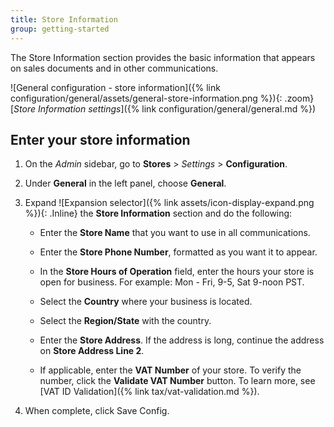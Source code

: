 ```yaml
---
title: Store Information
group: getting-started
---
```


The Store Information section provides the basic information that appears on sales documents and in other communications.

![General configuration - store information]({% link configuration/general/assets/general-store-information.png %}){: .zoom}
[_Store Information settings_]({% link configuration/general/general.md %})

## Enter your store information

1. On the _Admin_ sidebar, go to **Stores** > _Settings_ > **Configuration**.

1. Under **General** in the left panel, choose **General**.

1. Expand ![Expansion selector]({% link assets/icon-display-expand.png %}){: .Inline} the **Store Information** section and do the following:

    - Enter the **Store Name** that you want to use in all communications.

    - Enter the **Store Phone Number**, formatted as you want it to appear.

    - In the **Store Hours of Operation** field, enter the hours your store is open for business. For example: Mon - Fri, 9-5, Sat 9-noon PST.

    - Select the **Country** where your business is located.

    - Select the **Region/State** with the country.

    - Enter the **Store Address**. If the address is long, continue the address on **Store Address Line 2**.

    - If applicable, enter the **VAT Number** of your store. To verify the number, click the **Validate VAT Number** button. To learn more, see [VAT ID Validation]({% link tax/vat-validation.md %}).

1. When complete, click <span class="btn">Save Config</span>.
